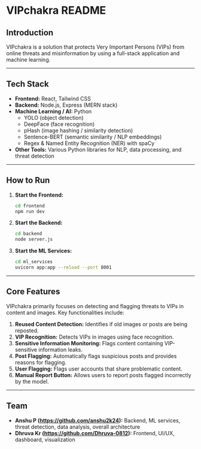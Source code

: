 # VIPchakra README

## Introduction

VIPchakra is a solution that protects Very Important Persons (VIPs) from online threats and misinformation by using a full-stack application and machine learning.

-----

## Tech Stack

* **Frontend:** React, Tailwind CSS  
* **Backend:** Node.js, Express (MERN stack)  
* **Machine Learning / AI:** Python  
  * YOLO (object detection)  
  * DeepFace (face recognition)  
  * pHash (image hashing / similarity detection)  
  * Sentence-BERT (semantic similarity / NLP embeddings)  
  * Regex & Named Entity Recognition (NER) with spaCy  
* **Other Tools:** Various Python libraries for NLP, data processing, and threat detection  


-----

## How to Run

1. **Start the Frontend:**

    ```bash
    cd frontend
    npm run dev
    ```

2. **Start the Backend:**

    ```bash
    cd backend
    node server.js
    ```

3. **Start the ML Services:**

    ```bash
    cd ml_services
    uvicorn app:app --reload --port 8001
    ```

-----

## Core Features

VIPchakra primarily focuses on detecting and flagging threats to VIPs in content and images. Key functionalities include:

1. **Reused Content Detection:** Identifies if old images or posts are being reposted.  
2. **VIP Recognition:** Detects VIPs in images using face recognition.  
3. **Sensitive Information Monitoring:** Flags content containing VIP-sensitive information leaks.  
4. **Post Flagging:** Automatically flags suspicious posts and provides reasons for flagging.  
5. **User Flagging:** Flags user accounts that share problematic content.  
6. **Manual Report Button:** Allows users to report posts flagged incorrectly by the model.  

-----

## Team

* **Anshu P (https://github.com/anshu2k24):** Backend, ML services, threat detection, data analysis, overall architecture  
* **Dhruva Kr (https://github.com/Dhruva-0812):** Frontend, UI/UX, dashboard, visualization
